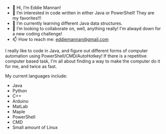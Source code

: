 - 👋 Hi, I’m Eddie Mannan!
- 👀 I’m interested in code written in either Java or PowerShell! They are my favorites!!!
- 🌱 I’m currently learning different Java data structures.
- 💞️ I’m looking to collaborate on, well, anything really! I'm alwayd down for a new coding challenge!
- 📫 How to reach me: eddiemannan@gmail.com

I really like to code in Java, and figure out different forms of computer automation using PowerShell/CMD/AutoHotkey! If there is a repetitive computer based task, I'm all about
finding a way to make the computer do it for me, and twice as fast.

My current languages include:
- Java
- Python
- C++
- Arduino
- MatLab
- Maple
- PowerShell
- CMD
- Small amount of Linux
